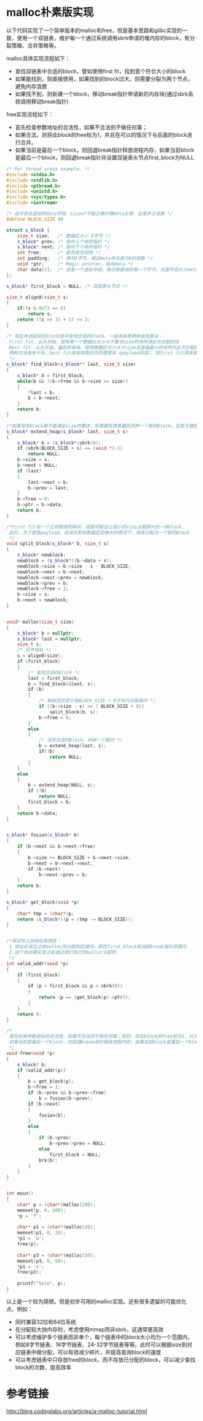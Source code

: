 # malloc朴素版实现

以下代码实现了一个简单版本的malloc和free，但是基本思路和glibc实现的一致，使用一个双链表，维护每一个通过系统调用sbrk申请的堆内存的block，有分裂策略、合并策略等。

malloc具体实现流程如下：

* 查找双链表中合适的block，譬如使用first fit，找到首个符合大小的block
* 如果能找到，则直接使用，如果找到的block过大，则需要分裂为两个节点，避免内存浪费
* 如果找不到，则新建一个block，移动break指针申请新的内存块(通过sbrk系统调用移动break指针)

free实现流程如下：

* 首先检查参数地址的合法性，如果不合法则不做任何事；
* 如果合法，则将此block的free标为1，并且在可以的情况下与后面的block进行合并。
* 如果当前是最后一个block，则回退break指针释放进程内存，如果当前block是最后一个block，则回退break指针并设置双链表头节点first_block为NULL

```c++
/* Per thread arena example. */
#include <stdio.h>
#include <stdlib.h>
#include <pthread.h>
#include <unistd.h>
#include <sys/types.h>
#include <iostream>

/* 由于存在虚拟的data字段，sizeof不能正确计算meta长度，这里手工设置 */
#define BLOCK_SIZE 40

struct s_block {
    size_t size;   /* 数据区大小 8字节 */
    s_block* prev; /* 指向上个块的指针 */
    s_block* next; /* 指向下个块的指针 */
    int free;      /* 是否是空闲块 */
    int padding;   /* 填充4字节，保证meta块长度为8的倍数 */
    void *ptr;     /* Magic pointer，指向data */
    char data[1];  /* 这是一个虚拟字段，表示数据块的第一个字节，长度不应计入meta */
};

s_block* first_block = NULL; /* 双链表头节点 */

size_t align8(size_t s)
{
    if((s & 0x7) == 0)
        return s;
    return ((s >> 3) + 1) << 3;
}

/* 现在考虑如何在block链中查找合适的block。一般来说有两种查找算法：
 First fit：从头开始，使用第一个数据区大小大于要求size的块所谓此次分配的块
 Best fit：从头开始，遍历所有块，使用数据区大小大于size且差值最小的块作为此次分配的块
 两种方法各有千秋，best fit具有较高的内存使用率（payload较高），而first fit具有更好的运行效率。这里我们采用first fit算法。
 */
s_block* find_block(s_block** last, size_t size)
{
    s_block* b = first_block;
    while(b && !(b->free && b->size >= size))
    {
        *last = b;
        b = b->next;
    }
    return b;
}

/*如果现有block都不能满足size的要求，则需要在链表最后开辟一个新的block。这里关键是如何只使用sbrk创建一个struct*/
s_block* extend_heap(s_block* last, size_t s)
{
    s_block* b = (s_block*)sbrk(0);
    if (sbrk(BLOCK_SIZE + s) == (void *)-1)
        return NULL;
    b->size = s;
    b->next = NULL;
    if (last)
    {
        last->next = b;
        b->prev = last;
    }
    b->free = 0;
    b->ptr = b->data;
    return b;
}

/*First fit有一个比较致命的缺点，就是可能会让很小的size占据很大的一块block，
 此时，为了提高payload，应该在剩余数据区足够大的情况下，将其分裂为一个新的block
 */
void split_block(s_block* b, size_t s)
{
    s_block* newblock;
    newblock = (s_block*)(b->data + s);
    newblock->size = b->size - s - BLOCK_SIZE;
    newblock->next = b->next;
    newblock->next->prev = newblock;
    newblock->prev = b;
    newblock->free = 1;
    b->size = s;
    b->next = newblock;
}


void* malloc(size_t size)
{
    s_block* b = nullptr;
    s_block* last = nullptr;
    size_t s;
    /* 对齐地址 */
    s = align8(size);
    if (first_block)
    {
        /* 查找合适的block */
        last = first_block;
        b = find_block(&last, s);
        if (b)
        {
            /* 剩余空间至少有BLOCK_SIZE + 8才执行分裂操作 */
            if ((b->size - s) >= ( BLOCK_SIZE + 8))
                split_block(b, s);
            b->free = 0;
        }
        else
        {
            /* 没有合适的block，开辟一个新的 */
            b = extend_heap(last, s);
            if(!b)
                return NULL;
        }
    }
    else
    {
        b = extend_heap(NULL, s);
        if (!b)
            return NULL;
        first_block = b;
    }
    return b->data;
}


s_block* fusion(s_block* b)
{
    if (b->next && b->next->free)
    {
        b->size += BLOCK_SIZE + b->next->size;
        b->next = b->next->next;
        if (b->next)
            b->next->prev = b;
    }
    return b;
}

s_block* get_block(void *p)
{
    char* tmp = (char*)p;
    return (s_block*)(p = (tmp -= BLOCK_SIZE));
}


/*保证传入的地址有效性：
 1.地址应该在之前malloc所分配的区域内，即在first_block和当前break指针范围内
 2.这个地址确实是之前通过我们自己的malloc分配的
 */
int valid_addr(void *p)
{
    if (first_block)
    {
        if (p > first_block && p < sbrk(0))
        {
            return (p == (get_block(p)->ptr));
        }
    }
    return 0;
}

/*
 首先检查参数地址的合法性，如果不合法则不做任何事；否则，将此block的free标为1，并且在可以的情况下与后面的block进行合并。
 如果当前是最后一个block，则回退break指针释放进程内存，如果当前block是最后一个block，则回退break指针并设置first_block为NULL
 */
void free(void *p)
{
    s_block* b;
    if (valid_addr(p))
    {
        b = get_block(p);
        b->free = 1;
        if (b->prev && b->prev->free)
            b = fusion(b->prev);
        if (b->next)
        {
            fusion(b);
        }
        else
        {
            if (b->prev)
                b->prev->prev = NULL;
            else
                first_block = NULL;
            brk(b);
        }
    }
}


int main()
{
    char* p = (char*)malloc(100);
    memset(p, 0, 100);
    *p = 'f';
    
    char* p1 = (char*)malloc(20);
    memset(p1, 0, 20);
    *p1 = 'u';
    free(p);
    
    char* p3 = (char*)malloc(50);
    memset(p3, 0, 50);
    *p1 = 'c';
    free(p3);
    
    printf("%s\n", p);
}
```



以上是一个较为简陋，但是初步可用的malloc实现。还有很多遗留的可能优化点，例如：

- 同时兼容32位和64位系统
- 在分配较大快内存时，考虑使用mmap而非sbrk，这通常更高效
- 可以考虑维护多个链表而非单个，每个链表中的block大小均为一个范围内，例如8字节链表、16字节链表、24-32字节链表等等。此时可以根据size到对应链表中做分配，可以有效减少碎片，并提高查询block的速度
- 可以考虑链表中只存放free的block，而不存放已分配的block，可以减少查找block的次数，提高效率

# 参考链接

http://blog.codinglabs.org/articles/a-malloc-tutorial.html